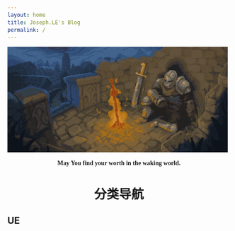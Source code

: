 ```yaml
---
layout: home
title: Joseph.LE's Blog
permalink: /
---
```

![](/assets/img/dark-souls.gif)

<div style="font-family: 'Times New Roman'; text-align: center; font-weight: bold;">May You find your worth in the waking world.</div>

# <div style="text-align: center;">分类导航</div>
## UE



